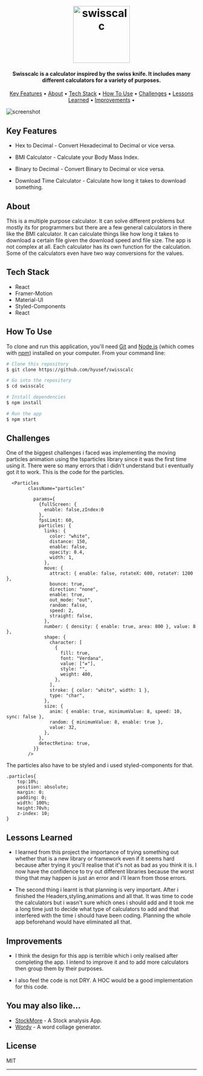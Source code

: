 
<h1 align="center">


  <br>
  <a href="https://swisscalc.netlify.app/"><img src="https://user-images.githubusercontent.com/61304986/174495678-741abd9b-a120-4779-bb9c-0c6a22b302b6.png" alt="swisscalc" width="150"></a>

</h1>

<h4 align="center">Swisscalc is a calculator inspired by the swiss knife. It includes many different calculators for a variety of purposes. </h4>



<p align="center">
  <a href="#key-features">Key Features</a> •
  <a href="#about">About</a> •
  <a href="#tech-stack">Tech Stack</a> •
  <a href="#how-to-use">How To Use</a> •
  <a href="#challenges">Challenges</a> •
  <a href="#lessons-learned">Lessons Learned</a> •
  <a href="#improvements">Improvements</a> •
</p>

![screenshot](https://user-images.githubusercontent.com/61304986/172940259-10e1fd13-dc5a-4fc1-a4b4-f90fed073492.gif)

## Key Features

 
* Hex to Decimal - Convert Hexadecimal to Decimal or vice versa.

* BMI Calculator - Calculate your Body Mass Index.
* Binary to Decimal - Convert Binary to Decimal or vice versa.
* Download Time Calculator - Calculate how long it takes to download something.


## About
<p> This is a multiple purpose calculator. It can solve different problems but mostly its for programmers but there are a few general calculators in there like the BMI calculator. It can calculate things like how long it takes to download a certain file given the download speed and file size. The app is not complex at all. Each calculator has its own function for the calculation. Some of the calculators even have two way conversions for the values.   </p>

## Tech Stack
* React
* Framer-Motion
* Material-UI
* Styled-Components
* React


## How To Use

To clone and run this application, you'll need [Git](https://git-scm.com) and [Node.js](https://nodejs.org/en/download/) (which comes with [npm](http://npmjs.com)) installed on your computer. From your command line:

```bash
# Clone this repository
$ git clone https://github.com/hyusef/swisscalc

# Go into the repository
$ cd swisscalc

# Install dependencies
$ npm install

# Run the app
$ npm start
```

## Challenges
 One of the biggest challenges i faced was implementing the moving particles animation using the tsparticles library since it was the first time using it. There were so many errors that i didn't understand but i eventually got it to work. This is the code for the particles.
  
  ```
    <Particles
          className="particles"
          
            params={
              {fullScreen: {
                enable: false,zIndex:0
              },
              fpsLimit: 60,
              particles: {
                links: {
                  color: "white",
                  distance: 150,
                  enable: false,
                  opacity: 0.4,
                  width: 1,
                },
                move: {
                  attract: { enable: false, rotateX: 600, rotateY: 1200 },
                  bounce: true,
                  direction: "none",
                  enable: true,
                  out_mode: "out",
                  random: false,
                  speed: 2,
                  straight: false,
                },
                number: { density: { enable: true, area: 800 }, value: 8 },
                shape: {
                  character: [
                    {
                      fill: true,
                      font: "Verdana",
                      value: ["✙"],
                      style: "",
                      weight: 400,
                    },
                  ],
                  stroke: { color: "white", width: 1 },
                  type: "char",
                },
                size: {
                  anim: { enable: true, minimumValue: 8, speed: 10, sync: false },
                  random: { minimumValue: 8, enable: true },
                  value: 32,
                },
              },
              detectRetina: true,
            }}
          />
  
  ```
  The particles also have to be styled and i used styled-components for that.
  ```
 .particles{  
      top:10%;
      position: absolute;
      margin: 0;
      padding: 0;
      width: 100%;
      height:70vh;
      z-index: 10;
  }
  ```

## Lessons Learned
* I learned from this project the importance of trying something out whether that is a new library or framework even if it seems hard because after trying it you'll realise that it's not as bad as you think it is. I now have the confidence to try out different libraries because the worst thing that may happen is just an error and i'll learn from those errors. 


* The second thing i learnt is that planning is very important. After i finished the Headers,styling,animations and all that. It was time to code the calculators but i wasn't sure which ones i should add and it took me a long time just to decide what type of calculators to add and that interfered with the time i should have been coding. Planning the whole app beforehand would have eliminated all that.

## Improvements

* I think the design for this app is terrible which i only realised after completing the app. I intend to improve it and to add more calculators then group them by their purposes.

* I also feel the code is not DRY. A HOC would be a good implementation for this code.





## You may also like...

- [StockMore](https://github.com/hyusef/stockmore) - A Stock analysis App.
- [Wordy](https://github.com/hyusef/wordy) - A word collage generator. 

## License

MIT

---




